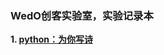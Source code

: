 ### WedO创客实验室，实验记录本

**1. [python：为你写诗](https://github.com/dnnyyq/wedo_lab/tree/master/gen_poem)**

